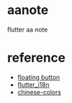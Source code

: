 # aanote
flutter aa note


# reference

- [floating button](https://gist.githubusercontent.com/agungsb/2e7b00ac6bfc31c5a4fe9df084d61008/raw/f14bd58fe428f0d4ae460e25cf637a5dd47c1c39/fancy_fab.dart)
- [flutter_i18n](https://github.com/long1eu/flutter_i18n)
- [chinese-colors](https://github.com/zerosoul/chinese-colors)